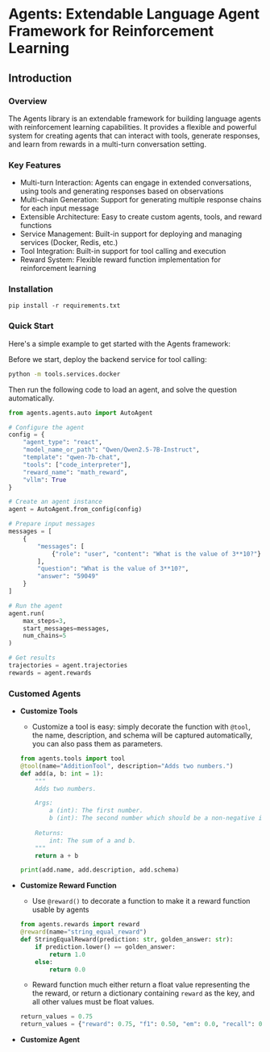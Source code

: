 # Agents: Extendable Language Agent Framework for Reinforcement Learning
## Introduction
### Overview
The Agents library is an extendable framework for building language agents with reinforcement learning capabilities. It provides a flexible and powerful system for creating agents that can interact with tools, generate responses, and learn from rewards in a multi-turn conversation setting.

### Key Features
- Multi-turn Interaction: Agents can engage in extended conversations, using tools and generating responses based on observations
- Multi-chain Generation: Support for generating multiple response chains for each input message
- Extensible Architecture: Easy to create custom agents, tools, and reward functions
- Service Management: Built-in support for deploying and managing services (Docker, Redis, etc.)
- Tool Integration: Built-in support for tool calling and execution
- Reward System: Flexible reward function implementation for reinforcement learning

### Installation
```
pip install -r requirements.txt
```

### Quick Start
Here's a simple example to get started with the Agents framework:

Before we start, deploy the backend service for tool calling:
```bash
python -m tools.services.docker
```
Then run the following code to load an agent, and solve the question automatically.

```python
from agents.agents.auto import AutoAgent

# Configure the agent
config = {
    "agent_type": "react",
    "model_name_or_path": "Qwen/Qwen2.5-7B-Instruct",
    "template": "qwen-7b-chat",
    "tools": ["code_interpreter"],
    "reward_name": "math_reward",
    "vllm": True
}

# Create an agent instance
agent = AutoAgent.from_config(config)

# Prepare input messages
messages = [
    {
        "messages": [
            {"role": "user", "content": "What is the value of 3**10?"}
        ],
        "question": "What is the value of 3**10?",
        "answer": "59049"
    }
]

# Run the agent
agent.run(
    max_steps=3,
    start_messages=messages,
    num_chains=5
)

# Get results
trajectories = agent.trajectories
rewards = agent.rewards

```

### Customed Agents
- **Customize Tools**
    - Customize a tool is easy: simply decorate the function with `@tool`, the name, description, and schema will be captured automatically, you can also pass them as parameters.
    ```python
    from agents.tools import tool
    @tool(name="AdditionTool", description="Adds two numbers.")
    def add(a, b: int = 1):
        """
        Adds two numbers.

        Args:
            a (int): The first number.
            b (int): The second number which should be a non-negative integer.
        
        Returns:
            int: The sum of a and b.
        """
        return a + b
    
    print(add.name, add.description, add.schema)
    ```
    
 - **Customize Reward Function**
    - Use `@reward()` to decorate a function to make it a reward function usable by agents
    ```python
    from agents.rewards import reward
    @reward(name="string_equal_reward")
    def StringEqualReward(prediction: str, golden_answer: str):
        if prediction.lower() == golden_answer:
            return 1.0
        else:
            return 0.0
    ``` 
    - Reward function much either return a float value representing the the reward, or return a dictionary containing `reward` as the key, and all other values must be float values.
    ```python
    return_values = 0.75
    return_values = {"reward": 0.75, "f1": 0.50, "em": 0.0, "recall": 0.44}
    ```

- **Customize Agent**

